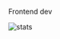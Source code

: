 Frontend dev

![stats](https://github-readme-stats.vercel.app/api?username=IlyaAgarishev&show_icons=true&theme=dracula&count_private=true)
